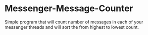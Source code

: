 # Messenger-Message-Counter
Simple program that will count number of messages in each of your messenger threads and will sort the from highest to lowest count.
